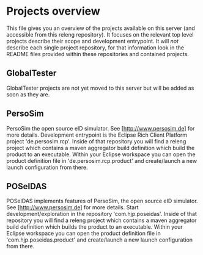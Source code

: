 Projects overview
===
This file gives you an overview of the projects available on this server (and accessible from this releng repository). 
It focuses on the relevant top level projects describe their scope and development entrypoint. It will *not* describe each single project repository, for that information look in the README files provided within these repositories and contained projects.

GlobalTester
------------
GlobalTester projects are not yet moved to this server but will be added as soon as they are.

PersoSim
--------
PersoSim the open source eID simulator. See [http://www.persosim.de] for more details.
Development entrypoint is the Eclipse Rich Client Platform project 'de.persosim.rcp'. Inside of that repository you will find a releng project which contains a maven aggregator build definition which build the product to an executable. Within your Eclipse workspace you can open the product definition file in 'de.persosim.rcp.product' and create/launch a new launch configuration from there.

POSeIDAS
--------
POSeIDAS implements features of PersoSim, the open source eID simulator. See [http://www.persosim.de] for more details.
Start development/exploration in the repository 'com.hjp.poseidas'. Inside of that repository you will find a releng project which contains a maven aggregator build definition which builds the product to an executable. Within your Eclipse workspace you can open the product definition file in 'com.hjp.poseidas.product' and create/launch a new launch configuration from there.
